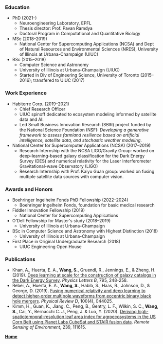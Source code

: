### Education
- PhD (2021–)
    - Neuroengineering Laboratory, EPFL
    - Thesis director: Prof. Pavan Ramdya
    - Doctoral Program in Computational and Quantitative Biology
- MSc (2018–2019)
    - National Center for Supercomputing Applications (NCSA) and Dept of Natural Resources and Environmental Sciences (NRES), University of Illinois at Urbana-Champaign (UIUC)
- BSc (2015–2018)
    - Computer Science and Astronomy
    - University of Illinois at Urbana-Champaign (UIUC)
    - Started in Div of Engineering Science, University of Toronto
      (2015–2016); transfered to UIUC (2017)

### Work Experience
- Habiterre Corp. (2019–2021)
    - Chief Research Officer
    - UIUC spinoff dedicated to ecosystem modeling informed by satellite data and AI.
    - Led Small Business Innovation Research (SBIR) project funded by the
      National Science Foundation (NSF): _Developing a generative framework to
      assess farmland resilience based on artificial intelligence, satellite data,
      and stochastic weather modeling_.
- National Center for Supercomputer Applications (NCSA) (2017–2019)
    - Research Internship with the NCSA LIGO/Gravity Group: worked on
      deep-learning-based galaxy classification for the Dark Energy Survey
      (DES) and numerical relativity for the Laser Interferometer Gravitational-wave
      Observatory (LIGO)
    - Research Internship with Prof. Kaiyu Guan group: worked on fusing multiple satellite      data sources with computer vision.

### Awards and Honors
- Boehringer Ingelheim Fonds PhD Fellowship (2022–2024)
    - Boehringer Ingelheim Fonds, foundation for basic medical research
- Fiddler Innovation Fellowship (2019)
    - National Center for Supercomputing Applications
- O'Dell Fellowship for Master's study (2018–2019)
    - University of Illinois at Urbana-Champaign
- BSc in Computer Science and Astronomy with Highest Distinction (2018)
    - University of Illinois at Urbana-Champaign
- First Place in Original Undergraduate Research (2018)
    - UIUC Engineering Open House

### Publications
- Khan, A., Huerta, E. A., **Wang, S.**, Gruendl, R., Jennings, E., & Zheng, H. (2019). [Deep learning at scale for the construction of galaxy catalogs in the Dark Energy Survey](https://doi.org/10.1016/j.physletb.2019.06.009). _Physics Letters B_, 795, 248-258.
- Rebei, A., Huerta, E. A., **Wang, S.**, Habib, S., Haas, R., Johnson, D., & George, D. (2019). [Fusing numerical relativity and deep learning to detect higher-order multipole waveforms from eccentric binary black hole mergers](https://doi.org/10.1103/PhysRevD.100.044025). _Physical Review D_, 100(4), 044025.
- Kimm, H., Guan, K., Jiang, C., Peng, B., Gentry, L. F., Wilkin, S. C., **Wang, S.**, Cai, Y., Bernacchi C. J., Peng, J. & Luo, Y. (2020). [Deriving high-spatiotemporal-resolution leaf area index for agroecosystems in the US Corn Belt using Planet Labs CubeSat and STAIR fusion data](https://www.sciencedirect.com/science/article/pii/S0034425719306352). _Remote Sensing of Environment_, 239, 111615.

**[Home](/index.html)**